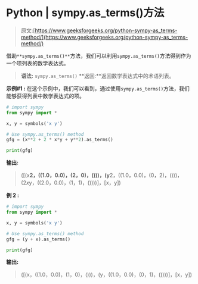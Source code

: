# Python | sympy.as_terms()方法

> 原文:[https://www.geeksforgeeks.org/python-sympy-as_terms-method/](https://www.geeksforgeeks.org/python-sympy-as_terms-method/)

借助`**sympy.as_terms()**`方法，我们可以利用`sympy.as_terms()`方法得到作为一个项列表的数学表达式。

> **语法:** `sympy.as_terms()`
> **返回:**返回数学表达式中的术语列表。

**示例#1 :**
在这个示例中，我们可以看到，通过使用`sympy.as_terms()`方法，我们能够获得列表中数学表达式的项。

```py
# import sympy
from sympy import * 

x, y = symbols('x y')

# Use sympy.as_terms() method
gfg = (x**2 + 2 * x*y + y**2).as_terms()

print(gfg)
```

**输出:**

> ([(x**2，((1.0，0.0)，(2，0)，()))，(y**2，((1.0，0.0)，(0，2)，()))，(2*x*y，((2.0，0.0)，(1，1)，())))]，[x，y])

**例 2 :**

```py
# import sympy
from sympy import * 

x, y = symbols('x y')

# Use sympy.as_terms() method
gfg = (y + x).as_terms()

print(gfg)
```

**输出:**

> ([(x，((1.0，0.0)，(1，0)，()))，(y，((1.0，0.0)，(0，1)，())))]，[x，y])
